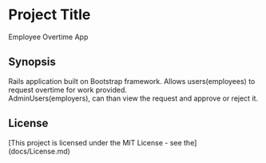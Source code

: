 # Project Title
Employee Overtime App

## Synopsis
Rails application built on Bootstrap framework.  Allows users(employees) to request overtime for work provided.  
AdminUsers(employers), can than view the request and approve or reject it.  





## License 
[This project is licensed under the MIT License - see the] (docs/License.md) 